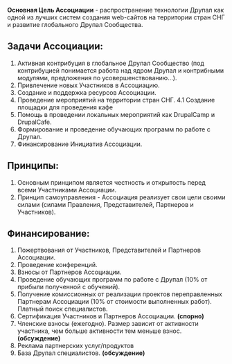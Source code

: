 **Основная Цель Ассоциации** - распространение технологии Друпал как одной из лучших систем создания web-сайтов на территории стран СНГ и развитие глобального Друпал Сообщества. 

## Задачи Ассоциации:
1. Активная контрибуция в глобальное Друпал Сообщество (под контрибуцией понимается работа над ядром Друпал и контрибными модулями, предложения по усовершенствованию...).
2. Привлечение новых Участников в Ассоциацию.
3. Создание и поддержка ресурсов Ассоциации.
4. Проведение мероприятий на территории стран СНГ.
4.1 Создание площадки для проведения кафе
5. Помощь в проведении локальных мероприятий как DrupalCamp и DrupalCafe.
6. Формирование и проведение обучающих программ по работе с Друпал.
7. Финансирование Инициатив Ассоциации.

## Принципы:
1. Основным принципом является честность и открытость перед всеми Участниками Ассоциации. 
2. Принцип самоуправления - Ассоциация реализует свои цели своими силами (силами Правления, Представителей, Партнеров и Участников).

## Финансирование:
1. Пожертвования от Участников, Представителей и Партнеров Ассоциации.
2. Проведение конференций.
3. Взносы от Партнеров Ассоциации.
4. Проведение обучающих программ по работе с Друпал (10% от прибыли полученной с обучений).
5. Получение комиссионных от реализации проектов переправленных Партнерам Ассоциации (10% от стоимости выполненных работ). Платный поиск специалистов.
6. Сертификация Участников и Партнеров Ассоциации. **(спорно)**
7. Членские взносы (ежегодно). Размер зависит от активности участника, чем больше активности тем меньше взнос. **(обсуждение)**
8. Реклама партнерских услуг/продуктов
9. База Друпал специалистов. **(обсуждение)**

